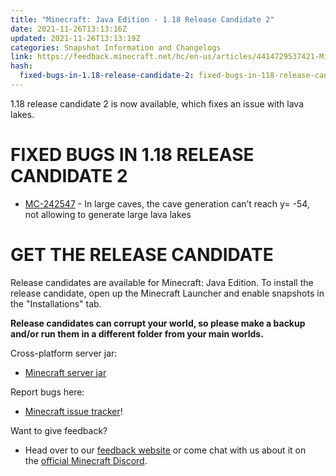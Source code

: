 ```yaml
---
title: "Minecraft: Java Edition - 1.18 Release Candidate 2"
date: 2021-11-26T13:13:16Z
updated: 2021-11-26T13:13:19Z
categories: Snapshot Information and Changelogs
link: https://feedback.minecraft.net/hc/en-us/articles/4414729537421-Minecraft-Java-Edition-1-18-Release-Candidate-2
hash:
  fixed-bugs-in-1.18-release-candidate-2: fixed-bugs-in-118-release-candidate-2
---
```


1.18 release candidate 2 is now available, which fixes an issue with lava lakes.

# FIXED BUGS IN 1.18 RELEASE CANDIDATE 2

- [MC-242547](https://bugs.mojang.com/browse/MC-242547) - In large caves, the cave generation can’t reach y= -54, not allowing to generate large lava lakes

# GET THE RELEASE CANDIDATE

Release candidates are available for Minecraft: Java Edition. To install the release candidate, open up the Minecraft Launcher and enable snapshots in the "Installations" tab.

**Release candidates can corrupt your world, so please make a backup and/or run them in a different folder from your main worlds.**

Cross-platform server jar:

- [Minecraft server jar](https://launcher.mojang.com/v1/objects/96162b8d0af608bee2febe602bdb46942e85f6d8/server.jar)

Report bugs here:

- [Minecraft issue tracker](https://aka.ms/snapshotbugs?ref=blog)!

Want to give feedback?

- Head over to our [feedback website](https://aka.ms/snapshotfeedback) or come chat with us about it on the [official Minecraft Discord](https://discordapp.com/invite/minecraft).
